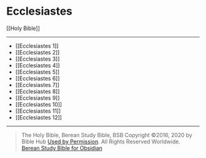 # Ecclesiastes

[[Holy Bible]]

---

- [[Ecclesiastes 1]]
- [[Ecclesiastes 2]]
- [[Ecclesiastes 3]]
- [[Ecclesiastes 4]]
- [[Ecclesiastes 5]]
- [[Ecclesiastes 6]]
- [[Ecclesiastes 7]]
- [[Ecclesiastes 8]]
- [[Ecclesiastes 9]]
- [[Ecclesiastes 10]]
- [[Ecclesiastes 11]]
- [[Ecclesiastes 12]]

---

> The Holy Bible, Berean Study Bible, BSB
> Copyright &copy;2016, 2020 by Bible Hub
> [Used by Permission](https://berean.bible/terms.htm). All Rights Reserved Worldwide.
> [Berean Study Bible for Obsidian](https://github.com/gapmiss/berean-study-bible-for-obsidian)</small>

